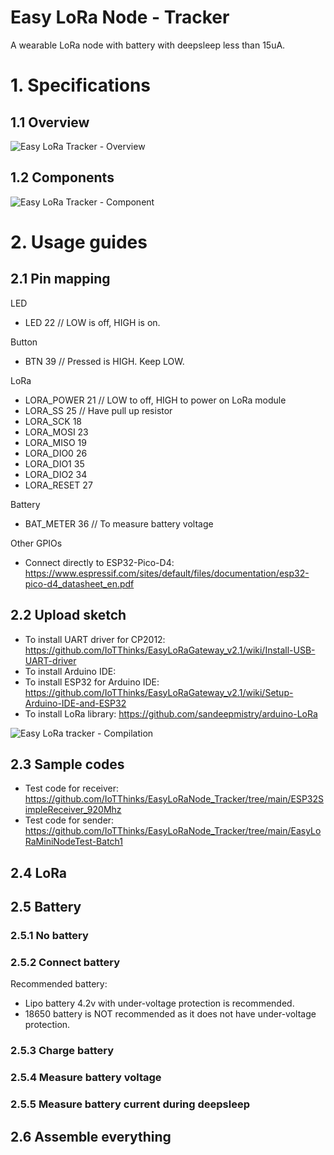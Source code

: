# Easy LoRa Node - Tracker
A wearable LoRa node with battery with deepsleep less than 15uA.

# 1. Specifications
## 1.1 Overview
![Easy LoRa Tracker - Overview](https://user-images.githubusercontent.com/29994971/104403543-516f5d00-558b-11eb-9928-45658bd5ce4e.jpg)

## 1.2 Components
![Easy LoRa Tracker - Component](https://user-images.githubusercontent.com/29994971/104406783-a9f62880-5592-11eb-8292-f9eb78175576.jpg)


# 2. Usage guides
## 2.1 Pin mapping
LED
* LED                   22 // LOW is off, HIGH is on.

Button
* BTN                   39 // Pressed is HIGH. Keep LOW.

LoRa
* LORA_POWER            21 // LOW to off, HIGH to power on LoRa module
* LORA_SS               25 // Have pull up resistor
* LORA_SCK              18
* LORA_MOSI             23
* LORA_MISO             19
* LORA_DIO0             26
* LORA_DIO1             35
* LORA_DIO2             34
* LORA_RESET            27

Battery
* BAT_METER             36 // To measure battery voltage

Other GPIOs
* Connect directly to ESP32-Pico-D4: https://www.espressif.com/sites/default/files/documentation/esp32-pico-d4_datasheet_en.pdf

## 2.2 Upload sketch
* To install UART driver for CP2012: https://github.com/IoTThinks/EasyLoRaGateway_v2.1/wiki/Install-USB-UART-driver
* To install Arduino IDE:
* To install ESP32 for Arduino IDE: https://github.com/IoTThinks/EasyLoRaGateway_v2.1/wiki/Setup-Arduino-IDE-and-ESP32
* To install LoRa library: https://github.com/sandeepmistry/arduino-LoRa

![Easy LoRa tracker - Compilation](https://user-images.githubusercontent.com/29994971/104406345-af06a800-5591-11eb-9424-496a6c1f9ca7.png)

## 2.3 Sample codes
* Test code for receiver: https://github.com/IoTThinks/EasyLoRaNode_Tracker/tree/main/ESP32SimpleReceiver_920Mhz
* Test code for sender: https://github.com/IoTThinks/EasyLoRaNode_Tracker/tree/main/EasyLoRaMiniNodeTest-Batch1

## 2.4 LoRa

## 2.5 Battery
### 2.5.1 No battery

### 2.5.2 Connect battery
Recommended battery:
* Lipo battery 4.2v with under-voltage protection is recommended. 
* 18650 battery is NOT recommended as it does not have under-voltage protection.

### 2.5.3 Charge battery

### 2.5.4 Measure battery voltage

### 2.5.5 Measure battery current during deepsleep


## 2.6 Assemble everything
